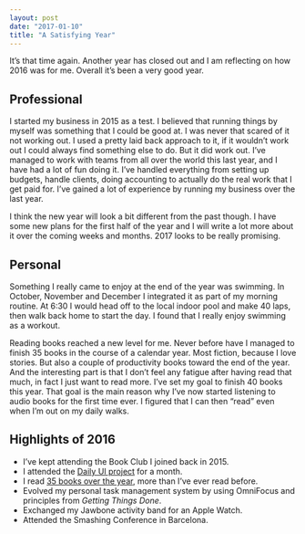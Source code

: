```yaml
---
layout: post
date: "2017-01-10"
title: "A Satisfying Year"
---
```


It’s that time again. Another year has closed out and I am reflecting on how 2016 was for me. Overall it’s been a very good year.

## Professional
I started my business in 2015 as a test. I believed that running things by myself was something that I could be good at. I was never that scared of it not working out. I used a pretty laid back approach to it, if it wouldn’t work out I could always find something else to do. But it did work out. I’ve managed to work with teams from all over the world this last year, and I have had a lot of fun doing it. I’ve handled everything from setting up budgets, handle clients, doing accounting to actually do the real work that I get paid for. I’ve gained a lot of experience by running my business over the last year.

I think the new year will look a bit different from the past though. I have some new plans for the first half of the year and I will write a lot more about it over the coming weeks and months. 2017 looks to be really promising.

## Personal
Something I really came to enjoy at the end of the year was swimming. In October, November and December I integrated it as part of my morning routine. At 6:30 I would head off to the local indoor pool and make 40 laps, then walk back home to start the day. I found that I really enjoy swimming as a workout.

Reading books reached a new level for me. Never before have I managed to finish 35 books in the course of a calendar year. Most fiction, because I love stories. But also a couple of productivity books toward the end of the year. And the interesting part is that I don’t feel any fatigue after having read that much, in fact I just want to read more. I’ve set my goal to finish 40 books this year. That goal is the main reason why I’ve now started listening
to audio books for the first time ever. I figured that I can then “read” even when I’m out on my daily walks.

## Highlights of 2016
- I’ve kept attending the Book Club I joined back in 2015.
- I attended the [Daily UI project](/labs/dailyui/) for a month.
- I read [35 books over the year](/reading/2016/), more than I’ve ever read before.
- Evolved my personal task management system by using OmniFocus and principles from _Getting Things Done_.
- Exchanged my Jawbone activity band for an Apple Watch.
- Attended the Smashing Conference in Barcelona.


